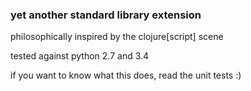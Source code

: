 ### yet another standard library extension

philosophically inspired by the clojure[script] scene

tested against python 2.7 and 3.4

if you want to know what this does, read the unit tests :)
